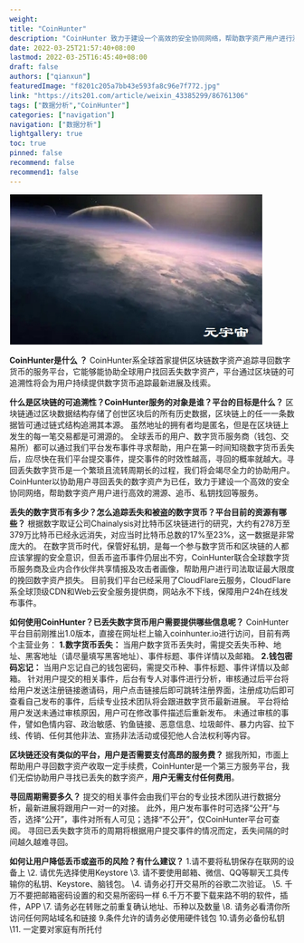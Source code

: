 ```yaml
---
weight: 
title: "CoinHunter"
description: "CoinHunter 致力于建设一个高效的安全协同网络，帮助数字资产用户进行溯源、追币、私钥找回等服务"
date: 2022-03-25T21:57:40+08:00
lastmod: 2022-03-25T16:45:40+08:00
draft: false
authors: ["qianxun"]
featuredImage: "f8201c205a7bb43e593fa8c96e7f772.jpg"
link: "https://its201.com/article/weixin_43385299/86761306"
tags: ["数据分析","CoinHunter"]
categories: ["navigation"]
navigation: ["数据分析"]
lightgallery: true
toc: true
pinned: false
recommend: false
recommend1: false
---
```

![](f8201c205a7bb43e593fa8c96e7f772.jpg)



**CoinHunter是什么 ？**
CoinHunter系全球首家提供区块链数字资产追踪寻回数字货币的服务平台，它能够能协助全球用户找回丢失数字资产，平台通过区块链的可追溯性将会为用户持续提供数字货币追踪最新进展及线索。

**什么是区块链的可追溯性？CoinHunter服务的对象是谁？平台的目标是什么？**
区块链通过区块数据结构存储了创世区块后的所有历史数据，区块链上的任一一条数据皆可通过链式结构追溯其本源。
虽然地址的拥有者均是匿名，但是在区块链上发生的每一笔交易都是可溯源的。
全球丢币的用户、数字货币服务商（钱包、交易所）都可以通过我们平台发布事件寻求帮助，用户在第一时间知晓数字货币丢失后，应尽快在我们平台提交事件，提交事件的时效性越高，寻回的概率就越大。寻回丢失数字货币是一个繁琐且流转周期长的过程，我们将会竭尽全力的协助用户。
CoinHunter以协助用户寻回丢失的数字资产为已任，致力于建设一个高效的安全协同网络，帮助数字资产用户进行高效的溯源、追币、私钥找回等服务。

**丢失的数字货币有多少？怎么追踪丢失和被盗的数字货币？平台目前的资源有哪些？**
根据数字取证公司Chainalysis对比特币区块链进行的研究，大约有278万至379万比特币已经永远消失，对应当时比特币总数的17%至23%，这一数据是非常庞大的。
在数字货币时代，保管好私钥，是每一个参与数字货币和区块链的人都应该掌握的安全意识，但丢币盗币事件仍层出不穷，CoinHunter联合全球数字货币服务商及业内合作伙伴共享情报及攻击者画像，帮助用户进行司法取证最大限度的挽回数字资产损失。
目前我们平台已经采用了CloudFlare云服务，CloudFlare系全球顶级CDN和Web云安全服务提供商，网站永不下线，保障用户24h在线发布事件。

**如何使用CoinHunter？已丢失数字货币用户需要提供哪些信息呢？**
CoinHunter平台目前刚推出1.0版本，直接在网址栏上输入coinhunter.io进行访问，目前有两个主营业务：
**1.数字货币丢失：**
当用户数字货币丢失时，需提交丢失币种、地址、黑客地址（请尽量填写黑客地址）、事件标题、事件详情以及邮箱。
**2.钱包密码忘记：**
当用户忘记自己的钱包密码，需提交币种、事件标题、事件详情以及邮箱。
针对用户提交的相关事件，后台有专人对事件进行分析，审核通过后平台将给用户发送注册链接邀请码，用户点击链接后即可跳转注册界面，注册成功后即可查看自己发布的事件，后续专业技术团队将会跟进数字货币最新进展。
平台将给用户发送未通过审核原因，用户可在修改事件描述后重新发布。
未通过审核的事件，譬如色情内容、政治敏感、钓鱼链接、恶意信息、垃圾邮件、暴力内容、拉下线、传销、任何其他非法、宣扬非法活动或侵犯他人合法权利等内容。

**区块链还没有类似的平台，用户是否需要支付高昂的服务费？**
据我所知，市面上帮助用户寻回数字资产收取一定手续费，CoinHunter是一个第三方服务平台，我们无偿协助用户寻找已丢失的数字资产，**用户无需支付任何费用**。

**寻回周期需要多久？**
提交的相关事件会由我们平台的专业技术团队进行数据分析，最新进展将跟用户一对一的对接。
此外，用户发布事件时可选择“公开”与否，选择“公开”，事件对所有人可见；选择“不公开”，仅CoinHunter平台可查阅。
寻回已丢失数字货币的周期将根据用户提交事件的情况而定，丢失间隔的时间越久越难寻回。

**如何让用户降低丢币或盗币的风险？有什么建议？**
1.请不要将私钥保存在联网的设备上
\2. 请优先选择使用Keystore
\3. 请不要使用邮箱、微信、QQ等聊天工具传输你的私钥、Keystore、脑钱包。
\4. 请务必打开交易所的谷歌二次验证。
\5. 千万不要把邮箱密码设置的和交易所密码一样
6.千万不要下载来路不明的软件，插件，APP
\7. 请务必在转账之前重复确认地址、币种以及数量
\8. 请务必看清你所访问任何网站域名和链接
9.条件允许的请务必使用硬件钱包
10.请务必备份私钥
\11. 一定要对家庭有所托付